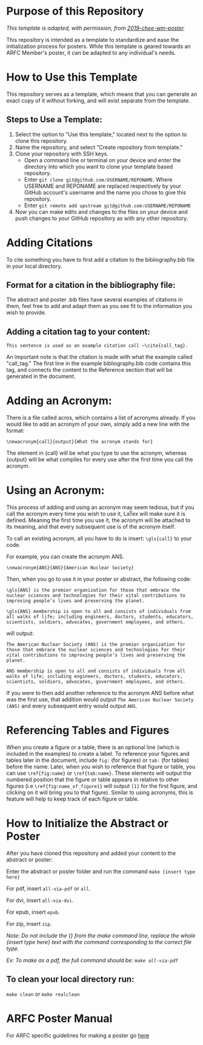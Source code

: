 # Purpose of this Repository

*This template is adapted, with permission, from 
[2019-chee-wm-poster](https://github.com/arfc/2019-chee-wm-poster).*

This repository is intended as a template to standardize and ease the initialization process for posters. 
While this template is geared towards an ARFC Member's poster, it can be adapted 
to any individual's needs.


# How to Use this Template

This repository serves as a template, which means that you can generate an exact copy of it without forking, and 
will exist separate from the template. 

## Steps to Use a Template:

1. Select the option to "Use this template," located next to the option to clone this repository.
2. Name the repository, and select "Create repository from template."
3. Clone your repository with SSH keys.
    * Open a command line or terminal on your device and enter the directory into which you want to clone your template based repository. 
    * Enter `git clone git@github.com:USERNAME/REPONAME`. Where USERNAME and REPONAME are replaced respectively by your GitHub account's username and the name you chose to give this repository.
    * Enter `git remote add upstream git@github.com:USERNAME/REPONAME`
4. Now you can make edits and changes to the files on your device and push changes to your GitHub repository as with any other repository.


# Adding Citations
To cite something you have to first add a citation to the bibliography.bib file in your local directory.

## Format for a citation in the bibliography file:
The abstract and poster .bib files have several examples of citations in them, feel free to add and 
adapt them as you see fit to the information you wish to provide.

## Adding a citation tag to your content:

    This sentence is used as an example citation call ~\cite{call_tag}.

An important note is that the citation is made with what the example called "call_tag." The first line 
in the example bibliography.bib code contains this tag, and connects the content to the Reference 
section that will be generated in the document.


# Adding an Acronym:
There is a file called acros, which contains a list of acronyms already. If you 
would like to add an acronym of your own, simply add a new line with the format:

`\newacronym{call}{output}{What the acronym stands for}`

The element in {call} will be what you type to use the acronym, whereas {output} will be what 
compiles for every use after the first time you call the acronym.

# Using an Acronym:
This process of adding and using an acronym may seem tedious, but if you call the acronym every 
time you wish to use it, LaTex will make sure it is defined. Meaning the first time you use it, the 
acronym will be attached to its meaning, and that every subsequent use is of the acronym itself.

To call an existing acronym, all you have to do is insert:
`\gls{call}`
to your code.

For example, you can create the acronym ANS.

`\newacronym{ANS}{ANS}{American Nuclear Society}`

Then, when you go to use it in your poster or abstract, the following code:

    \gls{ANS} is the premier organization for those that embrace the nuclear sciences and technologies for their vital contributions to improving people’s lives and preserving the planet.

    \gls{ANS} membership is open to all and consists of individuals from all walks of life; including engineers, doctors, students, educators, scientists, soldiers, advocates, government employees, and others.

will output:

    The American Nuclear Society (ANS) is the premier organization for those that embrace the nuclear sciences and technologies for their vital contributions to improving people’s lives and preserving the planet.

    ANS membership is open to all and consists of individuals from all walks of life; including engineers, doctors, students, educators, scientists, soldiers, advocates, government employees, and others.
    
If you were to then add another reference to the acronym ANS before what was the first use, that addition would output `The American Nuclear Society (ANS)` and every subsequent entry would output `ANS`.


# Referencing Tables and Figures

When you create a figure or a table, there is an optional line (which is included in the examples) 
to create a label. To reference your figures and tables later in the document, include `fig:` (for 
figures) or `tab:` (for tables) before the name. Later, when you wish to reference that figure or table, 
you can use `\ref{fig:name}` or `\ref{tab:name}`. These elements will output the numbered 
position that the figure or table appears in relative to other figures (i.e 
`\ref{fig:name_of_figure1}` will output `[1]` for the first figure, and clicking on it will bring you 
to that figure). Similar to using acronyms, this is feature will help to keep track of each figure or table.


# How to Initialize the Abstract or Poster

After you have cloned this repository and added your content to the abstract or poster:

Enter the abstract or poster folder and run the command
`make {insert type here}`


For pdf, insert `all-via-pdf` or `all`.

For dvi, insert `all-via-dvi`.

For epub, insert `epub`.

For zip, insert `zip`.


*Note: Do not include the {} from the make command line, replace the whole {insert type here} text with the command corresponding to the correct file type.*

*Ex: To make as a pdf, the full command should be: `make all-via-pdf`*

## To clean your local directory run:

`make clean` or `make realclean`


# ARFC Poster Manual
For ARFC specific guidelines for making a poster go [here](htttps://arfc.npre.illinois.edu)
